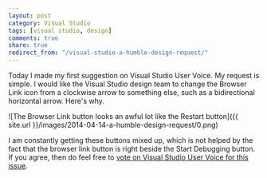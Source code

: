 ```yaml
---
layout: post
category: Visual Studio
tags: [visual studio, design]
comments: true
share: true
redirect_from: "/visual-studio-a-humble-design-request/"
---
```

Today I made my first suggestion on Visual Studio User Voice. My request is simple. I would like the Visual Studio design team to change the Browser Link icon from a clockwise arrow to something else, such as a bidirectional horizontal arrow. Here's why.

![The Browser Link button looks an awful lot like the Restart button]({{ site.url }}/images/2014-04-14-a-humble-design-request/0.png)

I am constantly getting these buttons mixed up, which is not helped by the fact that the browser link button is right beside the Start Debugging button. If you agree, then do feel free to [vote on Visual Studio User Voice for this issue](http://visualstudio.uservoice.com/forums/121579-visual-studio/suggestions/5771039-change-the-browser-link-icon).

